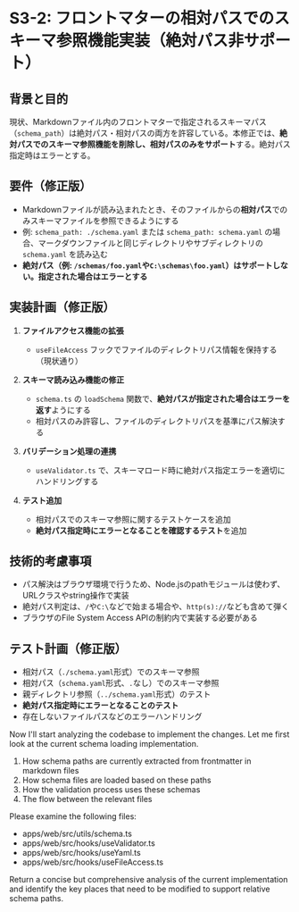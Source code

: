 # S3-2: フロントマターの相対パスでのスキーマ参照機能実装（絶対パス非サポート）

## 背景と目的

現状、Markdownファイル内のフロントマターで指定されるスキーマパス（`schema_path`）は絶対パス・相対パスの両方を許容している。本修正では、**絶対パスでのスキーマ参照機能を削除し、相対パスのみをサポート**する。絶対パス指定時はエラーとする。

## 要件（修正版）

- Markdownファイルが読み込まれたとき、そのファイルからの**相対パス**でのみスキーマファイルを参照できるようにする
- 例: `schema_path: ./schema.yaml` または `schema_path: schema.yaml` の場合、マークダウンファイルと同じディレクトリやサブディレクトリの `schema.yaml` を読み込む
- **絶対パス（例: `/schemas/foo.yaml`や`C:\schemas\foo.yaml`）はサポートしない。指定された場合はエラーとする**

## 実装計画（修正版）

1. **ファイルアクセス機能の拡張**
   - `useFileAccess` フックでファイルのディレクトリパス情報を保持する（現状通り）

2. **スキーマ読み込み機能の修正**
   - `schema.ts` の `loadSchema` 関数で、**絶対パスが指定された場合はエラーを返す**ようにする
   - 相対パスのみ許容し、ファイルのディレクトリパスを基準にパス解決する

3. **バリデーション処理の連携**
   - `useValidator.ts` で、スキーマロード時に絶対パス指定エラーを適切にハンドリングする

4. **テスト追加**
   - 相対パスでのスキーマ参照に関するテストケースを追加
   - **絶対パス指定時にエラーとなることを確認するテスト**を追加

## 技術的考慮事項

- パス解決はブラウザ環境で行うため、Node.jsのpathモジュールは使わず、URLクラスやstring操作で実装
- 絶対パス判定は、`/`や`C:\`などで始まる場合や、`http(s)://`なども含めて弾く
- ブラウザのFile System Access APIの制約内で実装する必要がある

## テスト計画（修正版）

- 相対パス（`./schema.yaml`形式）でのスキーマ参照
- 相対パス（`schema.yaml`形式、`.`なし）でのスキーマ参照
- 親ディレクトリ参照（`../schema.yaml`形式）のテスト
- **絶対パス指定時にエラーとなることのテスト**
- 存在しないファイルパスなどのエラーハンドリング

Now I'll start analyzing the codebase to implement the changes. Let me first look at the current schema loading implementation.

1. How schema paths are currently extracted from frontmatter in markdown files
2. How schema files are loaded based on these paths
3. How the validation process uses these schemas
4. The flow between the relevant files

Please examine the following files:

- apps/web/src/utils/schema.ts
- apps/web/src/hooks/useValidator.ts
- apps/web/src/hooks/useYaml.ts
- apps/web/src/hooks/useFileAccess.ts

Return a concise but comprehensive analysis of the current implementation and identify the key places that need to be modified to support relative schema paths.
